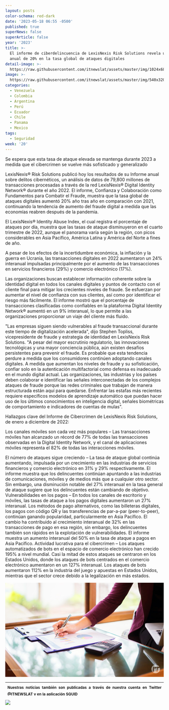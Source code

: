 ```yaml
---
layout: posts
color-schema: red-dark
date: '2023-05-18 06:55 -0500'
published: true
superNews: false
superArticle: false
year: '2023'
title: >-
  El informe de ciberdelincuencia de LexisNexis Risk Solutions revela un aumento
  anual de 20% en la tasa global de ataques digitales
detail-image: >-
  https://raw.githubusercontent.com/itnewslat/assets/master/img/1024x680/Informe-Reporte-g.jpg
image: >-
  https://raw.githubusercontent.com/itnewslat/assets/master/img/540x320/Informe-Reporte-p.jpg
categories:
  - Venezuela
  - Colombia
  - Argentina
  - Perú
  - Ecuador
  - Chile
  - Panama
  - Mexico
tags:
  - Seguridad
week: '20'
---
```

Se espera que esta tasa de ataque elevada se mantenga durante 2023 a medida que el cibercrimen se vuelve más sofisticado y generalizado

LexisNexis® Risk Solutions publicó hoy los resultados de su Informe anual sobre delitos cibernéticos, un análisis de datos de 79,800 millones de transacciones procesadas a través de la red LexisNexis® Digital Identity Network® durante el año 2022. El informe, Confianza y Colaboración como Fundamentos para Combatir el Fraude, muestra que la tasa global de ataques digitales aumentó 20% año tras año en comparación con 2021, continuando la tendencia de aumento del fraude digital a medida que las economías reabren después de la pandemia.

El LexisNexis® Identity Abuse Index, el cual registra el porcentaje de ataques por día, muestra que las tasas de ataque disminuyeron en el cuarto trimestre de 2022, aunque el panorama varía según la región, con picos considerables en Asia Pacífico, América Latina y América del Norte a fines de año.

A pesar de los efectos de la incertidumbre económica, la inflación y la guerra en Ucrania, las transacciones digitales en 2022 aumentaron un 24% interanual impulsadas principalmente por el aumento de las transacciones en servicios financieros (29%) y comercio electrónico (17%).

Las organizaciones buscan establecer información coherente sobre la identidad digital en todos los canales digitales y puntos de contacto con el cliente final para mitigar los crecientes niveles de fraude. Se esfuerzan por aumentar el nivel de confianza con sus clientes, así como por identificar el riesgo más fácilmente. El informe mostró que el porcentaje de transacciones clasificadas como confiables en la plataforma Digital Identity Network® aumentó en un 9% interanual, lo que permite a las organizaciones proporcionar un viaje del cliente más fluido.

"Las empresas siguen siendo vulnerables al fraude transaccional durante este tiempo de digitalización acelerada", dijo Stephen Topliss, vicepresidente de fraude y estrategia de identidad en LexisNexis Risk Solutions. "A pesar del mayor escrutinio regulatorio, las innovaciones tecnológicas y una mayor conciencia pública, aún existen desafíos persistentes para prevenir el fraude. Es probable que esta tendencia perdure a medida que los consumidores continúen adoptando canales digitales. A medida que aumentan los niveles de fraude y su sofisticación, confiar solo en la autenticación multifactorial como defensa es inadecuado en el mundo digital actual. Las organizaciones, las industrias y los países deben colaborar e identificar las señales interconectadas de los complejos ataques de fraude porque las redes criminales que trabajan de manera estructurada están aquí para quedarse. Enfrentar las estafas más recientes requiere específicos modelos de aprendizaje automático que puedan hacer uso de los últimos conocimientos en inteligencia digital, señales biométricas de comportamiento e indicadores de cuentas de mulas".

Hallazgos clave del Informe de Cibercrimen de LexisNexis Risk Solutions, de enero a diciembre de 2022:

Los canales móviles son cada vez más populares – Las transacciones móviles han alcanzado un récord de 77% de todas las transacciones observadas en la Digital Identity Network, y el canal de aplicaciones móviles representa el 82% de todas las interacciones móviles.

El número de ataques sigue creciendo – La tasa de ataque global continúa aumentando, impulsada por un crecimiento en las industrias de servicios financieros y comercio electrónico en 31% y 29% respectivamente. El informe muestra que los delincuentes continúan apuntando a las industrias de comunicaciones, móviles y de medios más que a cualquier otro sector. Sin embargo, una disminución notable del 27% interanual en la tasa general de ataque sugiere que los delincuentes están cambiando de objetivo.
Vulnerabilidades en los pagos – En todos los canales de escritorio y móviles, las tasas de ataque a los pagos digitales aumentaron un 27% interanual. Los métodos de pago alternativos, como las billeteras digitales, los pagos con código QR y las transferencias de par-a-par (peer-to-peer), continúan ganando popularidad, particularmente en Asia Pacífico. El cambio ha contribuido al crecimiento interanual de 32% en las transacciones de pago en esa región, sin embargo, los delincuentes también son rápidos en la explotación de vulnerabilidades. El informe muestra un aumento interanual del 50% en la tasa de ataque a pagos en Asia Pacífico.
Actividad lucrativa para el cibercrimen – Los ataques automatizados de bots en el espacio de comercio electrónico han crecido 195% a nivel mundial. Casi la mitad de estos ataques se centraron en los Estados Unidos, donde los ataques de bots centrados en el comercio electrónico aumentaron en un 127% interanual. Los ataques de bots aumentaron 112% en la industria del juego y apuestas en Estados Unidos, mientras que el sector crece debido a la legalización en más estados.

![](https://raw.githubusercontent.com/itnewslat/assets/master/img/540x320/Informe-Reporte-p.jpg)

<table style="height: 42px;" width="569">
<tbody>
<tr>
<td style="text-align: justify;"><sub><strong>Nuestras noticias también son publicadas a través de nuestra cuenta en Twitter <a href="https://twitter.com/itnewslat?lang=es">@ITNEWSLAT</a> y en la aplicación <a href="https://squidapp.co/en/">SQUID</a></strong></sub></td>
</tr>
</tbody>
</table>
<img src="https://tracker.metricool.com/c3po.jpg?hash=56f88a41e39ab42c063cc51676587a04"/>